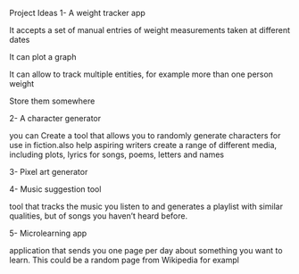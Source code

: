 Project Ideas
1- A weight tracker app

It accepts a set of manual entries of weight measurements taken at different dates

It can plot a graph

It can allow to track multiple entities, for example more than one person weight

Store them somewhere

2- A character generator

you can Create a tool that allows you to randomly generate characters for use in fiction.also help aspiring writers create a range of different media, including plots, lyrics for songs, poems, letters and names

3- Pixel art generator

4- Music suggestion tool

tool that tracks the music you listen to and generates a playlist with similar qualities, but of songs you haven’t heard before.

5- Microlearning app

application that sends you one page per day about something you want to learn. This could be a random page from Wikipedia for exampl
